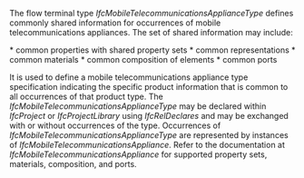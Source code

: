 The flow terminal type _IfcMobileTelecommunicationsApplianceType_ defines commonly shared information for occurrences of mobile telecommunications appliances. The set of shared information may include:

\* common properties with shared property sets
\* common representations
\* common materials
\* common composition of elements
\* common ports

It is used to define a mobile telecommunications appliance type specification indicating the specific product information that is common to all occurrences of that product type. The _IfcMobileTelecommunicationsApplianceType_ may be declared within _IfcProject_ or _IfcProjectLibrary_ using _IfcRelDeclares_ and may be exchanged with or without occurrences of the type. Occurrences of _IfcMobileTelecommunicationsApplianceType_ are represented by instances of _IfcMobileTelecommunicationsAppliance_. Refer to the documentation at _IfcMobileTelecommunicationsAppliance_ for supported property sets, materials, composition, and ports.

